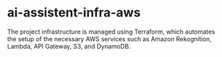 # ai-assistent-infra-aws
The project infrastructure is managed using Terraform, which automates the setup of the necessary AWS services such as Amazon Rekognition, Lambda, API Gateway, S3, and DynamoDB.
